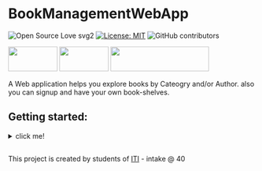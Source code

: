 # BookManagementWebApp

![Open Source Love svg2](https://badges.frapsoft.com/os/v2/open-source.svg?v=103)
[![License: MIT](https://img.shields.io/badge/License-MIT-yellow.svg)](https://github.com/atefhares/CrowdFunding-Web-App/blob/master/LICENSE)
![GitHub contributors](https://img.shields.io/github/contributors/SamarGooda/BookManagementWebApp)

<img src="https://cdn.worldvectorlogo.com/logos/mongodb.svg" width="100" height="50"> <img src="https://upload.wikimedia.org/wikipedia/commons/d/d9/Node.js_logo.svg" width="100" height="50"> <img src="https://upload.wikimedia.org/wikipedia/commons/6/64/Expressjs.png" width="200" height="50">

A Web application helps you explore books by Cateogry and/or Author. also you can signup and have your own book-shelves.

## Getting started:
<details>
  <summary>click me!</summary>
  
  ### To run the server
  - install `nodejs v13+` and `npm` on your system
  - install `nodemon` //maybe you should use sude here!
      ```
      npm i -g nodemon 
      ```
  - go to `/server` and run the follwing:
    ```
    npm i
    nodemon start
    ```
  ### To build the client
   - install [jekyll](https://jekyllrb.com/) gem 
   - go to `/client` and run the follwing:
     ```
     jekyll build
     ```
     
   ### To add new admin
   - go to /server/admin_scripts
   - run the script as follows:
     ```
     node admin_manage.js add email=[ADMIN_EMAIL] password=[ADMIN_PASSWORD]
     ```
</details>


## 
This project is created by students of [ITI](http://iti.gov.eg/) - intake @ 40
